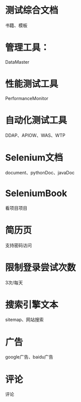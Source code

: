测试综合文档
===
书籍、模板

管理工具：
===
DataMaster

性能测试工具
===
PerformanceMonitor

自动化测试工具
===
DDAP、APIOW、WAS、WTP

Selenium文档
===
document、pythonDoc、javaDoc

SeleniumBook
===
看项目项目

简历页
===
支持密码访问

限制登录尝试次数
==
3次/每天


搜索引擎文本
===
sitemap、网站搜索

广告
===
google广告、baidu广告

评论
===
评论
